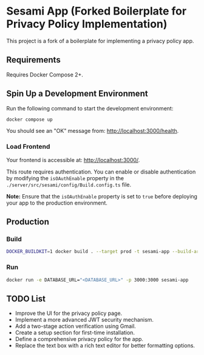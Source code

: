 # Sesami App (Forked Boilerplate for Privacy Policy Implementation)

This project is a fork of a boilerplate for implementing a privacy policy app.

## Requirements

Requires Docker Compose 2+.

## Spin Up a Development Environment

Run the following command to start the development environment:

```sh
docker compose up
```

You should see an "OK" message from: [http://localhost:3000/health](http://localhost:3000/health).

### Load Frontend

Your frontend is accessible at: [http://localhost:3000/](http://localhost:3000/).

This route requires authentication. You can enable or disable authentication by modifying the `isOAuthEnable` property in the `./server/src/sesami/config/Build.config.ts` file.

**Note:**
Ensure that the `isOAuthEnable` property is set to `true` before deploying your app to the production environment.

## Production

### Build

```sh
DOCKER_BUILDKIT=1 docker build . --target prod -t sesami-app --build-arg GH_NPM_TOKEN=$GH_NPM_TOKEN
```

### Run

```sh
docker run -e DATABASE_URL="<DATABASE_URL>" -p 3000:3000 sesami-app
```

## TODO List

- Improve the UI for the privacy policy page.
- Implement a more advanced JWT security mechanism.
- Add a two-stage action verification using Gmail.
- Create a setup section for first-time installation.
- Define a comprehensive privacy policy for the app.
- Replace the text box with a rich text editor for better formatting options.
